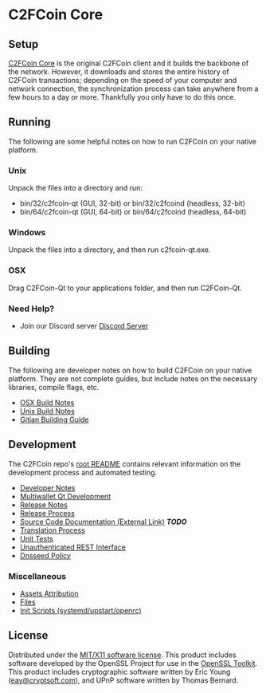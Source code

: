 C2FCoin Core
=====================

Setup
---------------------
[C2FCoin Core](http://c2fcoin.com/wallet) is the original C2FCoin client and it builds the backbone of the network. However, it downloads and stores the entire history of C2FCoin transactions; depending on the speed of your computer and network connection, the synchronization process can take anywhere from a few hours to a day or more. Thankfully you only have to do this once.

Running
---------------------
The following are some helpful notes on how to run C2FCoin on your native platform.

### Unix

Unpack the files into a directory and run:

- bin/32/c2fcoin-qt (GUI, 32-bit) or bin/32/c2fcoind (headless, 32-bit)
- bin/64/c2fcoin-qt (GUI, 64-bit) or bin/64/c2fcoind (headless, 64-bit)

### Windows

Unpack the files into a directory, and then run c2fcoin-qt.exe.

### OSX

Drag C2FCoin-Qt to your applications folder, and then run C2FCoin-Qt.

### Need Help?

* Join our Discord server [Discord Server](https://discord.gg/9zXtypY)

Building
---------------------
The following are developer notes on how to build C2FCoin on your native platform. They are not complete guides, but include notes on the necessary libraries, compile flags, etc.

- [OSX Build Notes](build-osx.md)
- [Unix Build Notes](build-unix.md)
- [Gitian Building Guide](gitian-building.md)

Development
---------------------
The C2FCoin repo's [root README](https://github.com/C2FCoin-Project/C2FCoin/blob/master/README.md) contains relevant information on the development process and automated testing.

- [Developer Notes](developer-notes.md)
- [Multiwallet Qt Development](multiwallet-qt.md)
- [Release Notes](release-notes.md)
- [Release Process](release-process.md)
- [Source Code Documentation (External Link)](https://dev.visucore.com/bitcoin/doxygen/) ***TODO***
- [Translation Process](translation_process.md)
- [Unit Tests](unit-tests.md)
- [Unauthenticated REST Interface](REST-interface.md)
- [Dnsseed Policy](dnsseed-policy.md)

### Miscellaneous
- [Assets Attribution](assets-attribution.md)
- [Files](files.md)
- [Init Scripts (systemd/upstart/openrc)](init.md)

License
---------------------
Distributed under the [MIT/X11 software license](http://www.opensource.org/licenses/mit-license.php).
This product includes software developed by the OpenSSL Project for use in the [OpenSSL Toolkit](https://www.openssl.org/). This product includes
cryptographic software written by Eric Young ([eay@cryptsoft.com](mailto:eay@cryptsoft.com)), and UPnP software written by Thomas Bernard.
